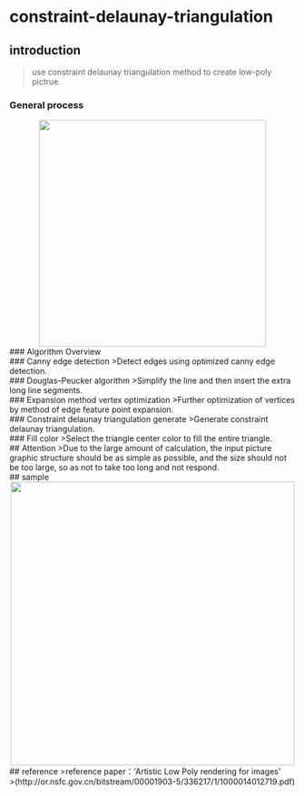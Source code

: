 # constraint-delaunay-triangulation
## introduction
>use constraint delaunay triangulation method to create low-poly pictrue.<br>
### General process<br>
<div align=center><img src="https://github.com/Tiantian-kaixin/constraint-delaunay-triangulation.js/raw/master/sample/progress.png"  width="400"/></div>
### Algorithm Overview<br>
### Canny edge detection
>Detect edges using optimized canny edge detection.<br>
### Douglas–Peucker algorithm
>Simplify the line and then insert the extra long line segments.<br>
### Expansion method vertex optimization
>Further optimization of vertices by method of edge feature point expansion.<br>
### Constraint delaunay triangulation generate
>Generate constraint delaunay triangulation.<br>
### Fill color
>Select the triangle center color to fill the entire triangle.<br>
## Attention
>Due to the large amount of calculation, the input picture graphic structure should be as simple as possible, and the size should not be too large, so as not to take too long and not respond.<br>
## sample
<div align=center><img src="https://github.com/Tiantian-kaixin/constraint-delaunay-triangulation.js/raw/master/sample/result.png" width="500" /><br></div>
## reference
>reference paper：'Artistic Low Poly rendering for images'<br>
>(http://or.nsfc.gov.cn/bitstream/00001903-5/336217/1/1000014012719.pdf)
